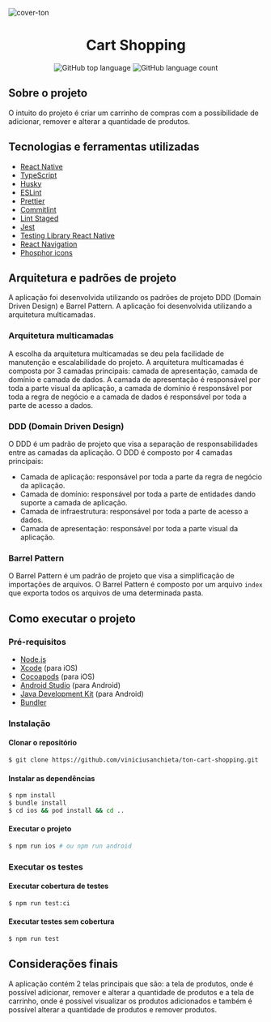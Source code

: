 ![cover-ton](https://user-images.githubusercontent.com/31235308/229835044-1ce8e806-04ec-4bfe-8ddb-390c9f737c52.png)

<h1 align="center">Cart Shopping</h1>

<p align="center" margin-top="25px" >
  <img alt="GitHub top language" src="https://img.shields.io/github/languages/top/viniciusanchieta/ton-cart-shopping?color=green">

  <img alt="GitHub language count" src="https://img.shields.io/github/languages/count/viniciusanchieta/ton-cart-shopping?color=green">
</p>

## Sobre o projeto

O intuito do projeto é criar um carrinho de compras com a possibilidade de adicionar, remover e alterar a quantidade de produtos.

## Tecnologias e ferramentas utilizadas

- [React Native](https://reactnative.dev/)
- [TypeScript](https://www.typescriptlang.org/)
- [Husky](https://typicode.github.io/husky/#/)
- [ESLint](https://eslint.org/)
- [Prettier](https://prettier.io/)
- [Commitlint](https://commitlint.js.org/#/)
- [Lint Staged](https://github.com/okonet/lint-staged)
- [Jest](https://jestjs.io/)
- [Testing Library React Native](https://callstack.github.io/react-native-testing-library/)
- [React Navigation](https://reactnavigation.org/)
- [Phosphor icons](https://phosphoricons.com/)

## Arquitetura e padrões de projeto

A aplicação foi desenvolvida utilizando os padrões de projeto DDD (Domain Driven Design) e Barrel Pattern. A aplicação foi desenvolvida utilizando a arquitetura multicamadas.

### Arquitetura multicamadas

A escolha da arquitetura multicamadas se deu pela facilidade de manutenção e escalabilidade do projeto. A arquitetura multicamadas é composta por 3 camadas principais: camada de apresentação, camada de domínio e camada de dados. A camada de apresentação é responsável por toda a parte visual da aplicação, a camada de domínio é responsável por toda a regra de negócio e a camada de dados é responsável por toda a parte de acesso a dados.

### DDD (Domain Driven Design)

O DDD é um padrão de projeto que visa a separação de responsabilidades entre as camadas da aplicação. O DDD é composto por 4 camadas principais:

- Camada de aplicação: responsável por toda a parte da regra de negócio da aplicação.
- Camada de domínio: responsável por toda a parte de entidades dando suporte a camada de aplicação.
- Camada de infraestrutura: responsável por toda a parte de acesso a dados.
- Camada de apresentação: responsável por toda a parte visual da aplicação.

### Barrel Pattern

O Barrel Pattern é um padrão de projeto que visa a simplificação de importações de arquivos. O Barrel Pattern é composto por um arquivo `index` que exporta todos os arquivos de uma determinada pasta.

## Como executar o projeto

### Pré-requisitos

- [Node.js](https://nodejs.org/en/)
- [Xcode](https://developer.apple.com/xcode/) (para iOS)
- [Cocoapods](https://cocoapods.org/) (para iOS)
- [Android Studio](https://developer.android.com/studio) (para Android)
- [Java Development Kit](https://www.oracle.com/java/technologies/javase-jdk11-downloads.html) (para Android)
- [Bundler](https://bundler.io/)

### Instalação

#### Clonar o repositório

```bash
$ git clone https://github.com/viniciusanchieta/ton-cart-shopping.git
```

#### Instalar as dependências

```bash
$ npm install
$ bundle install
$ cd ios && pod install && cd ..
```

#### Executar o projeto

```bash
$ npm run ios # ou npm run android
```

### Executar os testes

#### Executar cobertura de testes

```bash
$ npm run test:ci
```

#### Executar testes sem cobertura

```bash
$ npm run test
```

## Considerações finais

A aplicação contém 2 telas principais que são: a tela de produtos, onde é possível adicionar, remover e alterar a quantidade de produtos e a tela de carrinho, onde é possível visualizar os produtos adicionados e também é possível alterar a quantidade de produtos e remover produtos.
